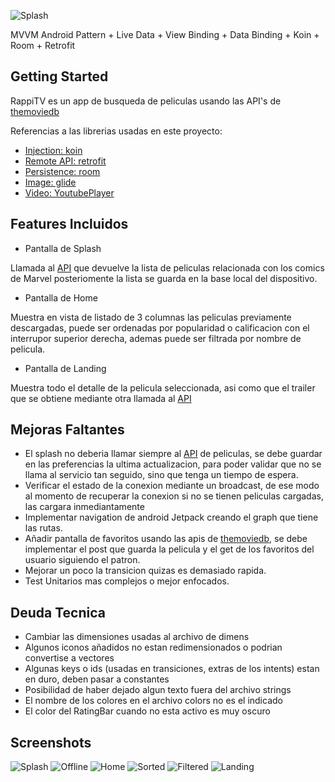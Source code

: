 
![Splash](https://raw.githubusercontent.com/lecasme/RappiTV/master/app/screenshots/logo.png?raw=true)

MVVM Android Pattern + Live Data + View Binding + Data Binding + Koin + Room + Retrofit 

## Getting Started

RappiTV es un app de busqueda de peliculas usando las API's de [themoviedb](https://developers.themoviedb.org/)


Referencias a las librerias usadas en este proyecto:

- [Injection: koin](https://insert-koin.io/)
- [Remote API: retrofit](https://square.github.io/retrofit/)
- [Persistence: room](https://developer.android.com/training/data-storage/room)
- [Image: glide](https://github.com/bumptech/glide)
- [Video: YoutubePlayer](https://developers.google.com/youtube/android/player?hl=es)

## Features Incluidos

- Pantalla de Splash

Llamada al [API](https://api.themoviedb.org/3/list/1/) que devuelve la lista de peliculas relacionada con los comics de Marvel posteriomente la lista se guarda en la base local del dispositivo.

- Pantalla de Home

Muestra en vista de listado de 3 columnas las peliculas previamente descargadas, puede ser ordenadas por popularidad o calificacion con el interrupor superior derecha, ademas puede ser filtrada por nombre de pelicula.

- Pantalla de Landing

Muestra todo el detalle de la pelicula seleccionada, asi como que el trailer que se obtiene mediante otra llamada al [API](https://api.themoviedb.org/3/movie/100402/videos)


## Mejoras Faltantes

- El splash no deberia llamar siempre al [API](https://api.themoviedb.org/3/list/1/) de peliculas, se debe guardar en las preferencias la ultima actualizacion, para poder validar que no se llama al servicio tan seguido, sino que tenga un tiempo de espera.
- Verificar el estado de la conexion mediante un broadcast, de ese modo al momento de recuperar la conexion si no se tienen peliculas cargadas, las cargara inmediantamente
- Implementar navigation de android Jetpack creando el graph que tiene las rutas.
- Añadir pantalla de favoritos usando las apis de [themoviedb](https://developers.themoviedb.org/), se debe implementar el post que guarda la pelicula y el get de los favoritos del usuario siguiendo el patron.
- Mejorar un poco la transicion quizas es demasiado rapida.
- Test Unitarios mas complejos o mejor enfocados.


## Deuda Tecnica

- Cambiar las dimensiones usadas al archivo de dimens
- Algunos iconos añadidos no estan redimensionados o podrian convertise a vectores
- Algunas keys o ids (usadas en transiciones, extras de los intents) estan en duro, deben pasar a constantes
- Posibilidad de haber dejado algun texto fuera del archivo strings
- El nombre de los colores en el archivo colors no es el indicado
- El color del RatingBar cuando no esta activo es muy oscuro

## Screenshots

![Splash](https://raw.githubusercontent.com/lecasme/RappiTV/master/app/screenshots/splash.jpg?raw=true)
![Offline](https://raw.githubusercontent.com/lecasme/RappiTV/master/app/screenshots/offline.jpg?raw=true)
![Home](https://raw.githubusercontent.com/lecasme/RappiTV/master/app/screenshots/home.jpg?raw=true)
![Sorted](https://raw.githubusercontent.com/lecasme/RappiTV/master/app/screenshots/sorted.jpg?raw=true)
![Filtered](https://raw.githubusercontent.com/lecasme/RappiTV/master/app/screenshots/filtered.jpg?raw=true)
![Landing](https://raw.githubusercontent.com/lecasme/RappiTV/master/app/screenshots/landing.jpg?raw=true)


